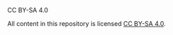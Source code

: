 CC BY-SA 4.0

All content in this repository is licensed [CC BY-SA 4.0](https://creativecommons.org/licenses/by-sa/4.0/deed.en).

